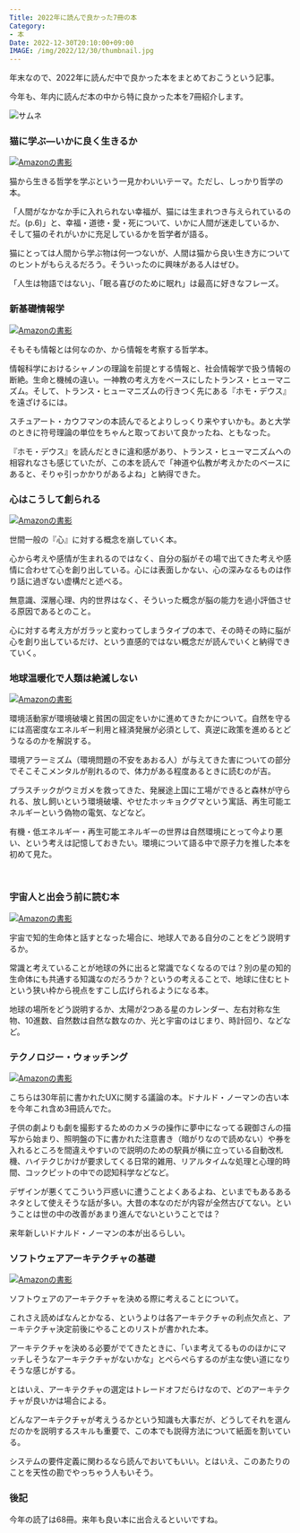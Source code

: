```yaml
---
Title: 2022年に読んで良かった7冊の本
Category:
- 本
Date: 2022-12-30T20:10:00+09:00
IMAGE: /img/2022/12/30/thumbnail.jpg
---
```



年末なので、2022年に読んだ中で良かった本をまとめておこうという記事。

今年も、年内に読んだ本の中から特に良かった本を7冊紹介します。

![サムネ](/img/2022/12/30/thumbnail.jpg)


### 猫に学ぶ―いかに良く生きるか

<a href="https://www.amazon.co.jp/%E7%8C%AB%E3%81%AB%E5%AD%A6%E3%81%B6%E2%80%95%E2%80%95%E3%81%84%E3%81%8B%E3%81%AB%E8%89%AF%E3%81%8F%E7%94%9F%E3%81%8D%E3%82%8B%E3%81%8B-%E3%82%B8%E3%83%A7%E3%83%B3%E3%83%BB%E3%82%B0%E3%83%AC%E3%82%A4/dp/462209049X?__mk_ja_JP=%E3%82%AB%E3%82%BF%E3%82%AB%E3%83%8A&keywords=%E7%8C%AB%E3%81%AB%E5%AD%A6%E3%81%B6%E2%80%95%E3%81%84%E3%81%8B%E3%81%AB%E8%89%AF%E3%81%8F%E7%94%9F%E3%81%8D%E3%82%8B%E3%81%8B&qid=1672396524&s=books&sr=1-1&linkCode=li3&tag=ab1025-22&linkId=2eaea20032aa245c5428f9f69a869abb&language=ja_JP&ref_=as_li_ss_il" target="_blank"><img src="//ws-fe.amazon-adsystem.com/widgets/q?_encoding=UTF8&ASIN=462209049X&Format=_SL250_&ID=AsinImage&MarketPlace=JP&ServiceVersion=20070822&WS=1&tag=ab1025-22&language=ja_JP" alt="Amazonの書影" ></a><img src="https://ir-jp.amazon-adsystem.com/e/ir?t=ab1025-22&language=ja_JP&l=li3&o=9&a=462209049X" width="1" height="1" alt="" style="border:none !important; margin:0px !important;" />

猫から生きる哲学を学ぶという一見かわいいテーマ。ただし、しっかり哲学の本。

「人間がなかなか手に入れられない幸福が、猫には生まれつき与えられているのだ。(p.6)」と、幸福・道徳・愛・死について、いかに人間が迷走しているか、そして猫のそれがいかに充足しているかを哲学者が語る。

猫にとっては人間から学ぶ物は何一つないが、人間は猫から良い生き方についてのヒントがもらえるだろう。そういったのに興味がある人はぜひ。

「人生は物語ではない」、「眠る喜びのために眠れ」は最高に好きなフレーズ。
 

### 新基礎情報学

<a href="https://www.amazon.co.jp/%E6%96%B0-%E5%9F%BA%E7%A4%8E%E6%83%85%E5%A0%B1%E5%AD%A6-%E8%A5%BF%E5%9E%A3%E9%80%9A-ebook/dp/B09KTJRNMB?__mk_ja_JP=%E3%82%AB%E3%82%BF%E3%82%AB%E3%83%8A&crid=2ZIKXN0O3E6GZ&keywords=%E6%96%B0%E5%9F%BA%E7%A4%8E%E6%83%85%E5%A0%B1%E5%AD%A6&qid=1672397045&s=books&sprefix=%E7%8C%AB%E3%81%AB%E5%AD%A6%E3%81%B6+%E3%81%84%E3%81%8B%E3%81%AB%E8%89%AF%E3%81%8F%E7%94%9F%E3%81%8D%E3%82%8B%E3%81%8B%2Cstripbooks%2C574&sr=1-1&linkCode=li3&tag=ab1025-22&linkId=3291e6830dca42b466433b6747c2797d&language=ja_JP&ref_=as_li_ss_il" target="_blank"><img src="//ws-fe.amazon-adsystem.com/widgets/q?_encoding=UTF8&ASIN=B09KTJRNMB&Format=_SL250_&ID=AsinImage&MarketPlace=JP&ServiceVersion=20070822&WS=1&tag=ab1025-22&language=ja_JP" alt="Amazonの書影" ></a><img src="https://ir-jp.amazon-adsystem.com/e/ir?t=ab1025-22&language=ja_JP&l=li3&o=9&a=B09KTJRNMB" width="1" height="1" alt="" style="border:none !important; margin:0px !important;" />

そもそも情報とは何なのか、から情報を考察する哲学本。

情報科学におけるシャノンの理論を前提とする情報と、社会情報学で扱う情報の断絶。生命と機械の違い。一神教の考え方をベースにしたトランス・ヒューマニズム。そして、トランス・ヒューマニズムの行きつく先にある『ホモ・デウス』を遠ざけるには。

スチュアート・カウフマンの本読んでるとよりしっくり来やすいかも。あと大学のときに符号理論の単位をちゃんと取っておいて良かったね、ともなった。

『ホモ・デウス』を読んだときに違和感があり、トランス・ヒューマニズムへの相容れなさも感じていたが、この本を読んで「神道や仏教が考えかたのベースにあると、そりゃ引っかかりがあるよね」と納得できた。


### 心はこうして創られる

<a href="https://www.amazon.co.jp/%E5%BF%83%E3%81%AF%E3%81%93%E3%81%86%E3%81%97%E3%81%A6%E5%89%B5%E3%82%89%E3%82%8C%E3%82%8B-%E3%80%8C%E5%8D%B3%E8%88%88%E3%81%99%E3%82%8B%E8%84%B3%E3%80%8D%E3%81%AE%E5%BF%83%E7%90%86%E5%AD%A6-%E8%AC%9B%E8%AB%87%E7%A4%BE%E9%81%B8%E6%9B%B8%E3%83%A1%E3%83%81%E3%82%A8-%E3%83%8B%E3%83%83%E3%82%AF%E3%83%BB%E3%83%81%E3%82%A7%E3%82%A4%E3%82%BF%E3%83%BC-ebook/dp/B0B5QNGCHM?__mk_ja_JP=%E3%82%AB%E3%82%BF%E3%82%AB%E3%83%8A&crid=2LDB2NQW2S87N&keywords=%E5%BF%83%E3%81%AF%E3%81%93%E3%81%86%E3%81%97%E3%81%A6%E5%89%B5%E3%82%89%E3%82%8C%E3%82%8B&qid=1672397115&s=books&sprefix=%E5%BF%83%E3%81%AF%E3%81%93%E3%81%86%E3%81%97%E3%81%A6%E5%89%B5%E3%82%89%E3%82%8C%E3%82%8B%2Cstripbooks%2C167&sr=1-1&linkCode=li3&tag=ab1025-22&linkId=0a3b7823c472239578d476b7dfa30541&language=ja_JP&ref_=as_li_ss_il" target="_blank"><img src="//ws-fe.amazon-adsystem.com/widgets/q?_encoding=UTF8&ASIN=B0B5QNGCHM&Format=_SL250_&ID=AsinImage&MarketPlace=JP&ServiceVersion=20070822&WS=1&tag=ab1025-22&language=ja_JP" alt="Amazonの書影" ></a><img src="https://ir-jp.amazon-adsystem.com/e/ir?t=ab1025-22&language=ja_JP&l=li3&o=9&a=B0B5QNGCHM" width="1" height="1" alt="" style="border:none !important; margin:0px !important;" />


世間一般の『心』に対する概念を崩していく本。

心から考えや感情が生まれるのではなく、自分の脳がその場で出てきた考えや感情に合わせて心を創り出している。心には表面しかない、心の深みなるものは作り話に過ぎない虚構だと述べる。

無意識、深層心理、内的世界はなく、そういった概念が脳の能力を過小評価させる原因であるとのこと。

心に対する考え方がガラッと変わってしまうタイプの本で、その時その時に脳が心を創り出しているだけ、という直感的ではない概念だが読んでいくと納得できていく。


### 地球温暖化で人類は絶滅しない

<a href="https://www.amazon.co.jp/%E5%9C%B0%E7%90%83%E6%B8%A9%E6%9A%96%E5%8C%96%E3%81%A7%E4%BA%BA%E9%A1%9E%E3%81%AF%E7%B5%B6%E6%BB%85%E3%81%97%E3%81%AA%E3%81%84-%E7%92%B0%E5%A2%83%E5%8D%B1%E6%A9%9F%E3%82%92%E8%AD%A6%E5%91%8A%E3%81%99%E3%82%8B%E4%BA%BA%E3%81%9F%E3%81%A1%E3%81%8C%E8%A6%8B%E9%81%8E%E3%81%94%E3%81%97%E3%81%A6%E3%81%84%E3%82%8B%E3%81%93%E3%81%A8-Michael-Shellenberger/dp/4759821716?__mk_ja_JP=%E3%82%AB%E3%82%BF%E3%82%AB%E3%83%8A&crid=2BQR1LZ2ZDZYJ&keywords=%E5%9C%B0%E7%90%83%E6%B8%A9%E6%9A%96%E5%8C%96%E3%81%A7%E4%BA%BA%E9%A1%9E%E3%81%AF%E7%B5%B6%E6%BB%85%E3%81%97%E3%81%AA%E3%81%84&qid=1672397281&s=books&sprefix=%E5%9C%B0%E7%90%83%E6%B8%A9%E6%9A%96%E5%8C%96%E3%81%A7%E4%BA%BA%E9%A1%9E%E3%81%AF%E7%B5%B6%E6%BB%85%E3%81%97%E3%81%AA%E3%81%84%2Cstripbooks%2C182&sr=1-1&linkCode=li3&tag=ab1025-22&linkId=50ff8138f88201aa3d51957b62f2da86&language=ja_JP&ref_=as_li_ss_il" target="_blank"><img src="//ws-fe.amazon-adsystem.com/widgets/q?_encoding=UTF8&ASIN=4759821716&Format=_SL250_&ID=AsinImage&MarketPlace=JP&ServiceVersion=20070822&WS=1&tag=ab1025-22&language=ja_JP" alt="Amazonの書影" ></a><img src="https://ir-jp.amazon-adsystem.com/e/ir?t=ab1025-22&language=ja_JP&l=li3&o=9&a=4759821716" width="1" height="1" alt="" style="border:none !important; margin:0px !important;" />

環境活動家が環境破壊と貧困の固定をいかに進めてきたかについて。自然を守るには高密度なエネルギー利用と経済発展が必須として、真逆に政策を進めるとどうなるのかを解説する。

環境アラーミズム（環境問題の不安をあおる人）が与えてきた害についての部分でそこそこメンタルが削れるので、体力がある程度あるときに読むのが吉。

プラスチックがウミガメを救ってきた、発展途上国に工場ができると森林が守られる、放し飼いという環境破壊、やせたホッキョクグマという寓話、再生可能エネルギーという偽物の電気、などなど。

有機・低エネルギー・再生可能エネルギーの世界は自然環境にとって今より悪い、という考えは記憶しておきたい。環境について語る中で原子力を推した本を初めて見た。

 

### 宇宙人と出会う前に読む本

<a href="https://www.amazon.co.jp/%E5%AE%87%E5%AE%99%E4%BA%BA%E3%81%A8%E5%87%BA%E4%BC%9A%E3%81%86%E5%89%8D%E3%81%AB%E8%AA%AD%E3%82%80%E6%9C%AC-%E5%85%A8%E5%AE%87%E5%AE%99%E3%81%A7%E5%85%B1%E9%80%9A%E3%81%AE%E6%95%99%E9%A4%8A%E3%82%92%E8%BA%AB%E3%81%AB%E3%81%A4%E3%81%91%E3%82%88%E3%81%86-%E3%83%96%E3%83%AB%E3%83%BC%E3%83%90%E3%83%83%E3%82%AF%E3%82%B9-%E9%AB%98%E6%B0%B4-%E8%A3%95%E4%B8%80/dp/4065243114?__mk_ja_JP=%E3%82%AB%E3%82%BF%E3%82%AB%E3%83%8A&crid=1IFY72VZ17JQZ&keywords=%E5%AE%87%E5%AE%99%E4%BA%BA%E3%81%A8%E5%87%BA%E4%BC%9A%E3%81%86%E5%89%8D%E3%81%AB%E8%AA%AD%E3%82%80%E6%9C%AC&qid=1672397261&s=books&sprefix=%E5%AE%87%E5%AE%99%E4%BA%BA%E3%81%A8%E5%87%BA%E4%BC%9A%E3%81%86%E5%89%8D%E3%81%AB%E8%AA%AD%E3%82%80%E6%9C%AC%2Cstripbooks%2C165&sr=1-1&linkCode=li3&tag=ab1025-22&linkId=5b78e8e0e77d142717227b5d2f2d6be5&language=ja_JP&ref_=as_li_ss_il" target="_blank"><img src="//ws-fe.amazon-adsystem.com/widgets/q?_encoding=UTF8&ASIN=4065243114&Format=_SL250_&ID=AsinImage&MarketPlace=JP&ServiceVersion=20070822&WS=1&tag=ab1025-22&language=ja_JP" alt="Amazonの書影" ></a><img src="https://ir-jp.amazon-adsystem.com/e/ir?t=ab1025-22&language=ja_JP&l=li3&o=9&a=4065243114" width="1" height="1" alt="" style="border:none !important; margin:0px !important;" />

宇宙で知的生命体と話すとなった場合に、地球人である自分のことをどう説明するか。

常識と考えていることが地球の外に出ると常識でなくなるのでは？別の星の知的生命体にも共通する知識なのだろうか？というの考えることで、地球に住むヒトという狭い枠から視点をすこし広げられるようになる本。

地球の場所をどう説明するか、太陽が2つある星のカレンダー、左右対称な生物、10進数、自然数は自然な数なのか、光と宇宙のはじまり、時計回り、などなど。


### テクノロジー・ウォッチング

<a href="https://www.amazon.co.jp/%E3%83%86%E3%82%AF%E3%83%8E%E3%83%AD%E3%82%B8%E3%83%BC%E3%83%BB%E3%82%A6%E3%82%A9%E3%83%83%E3%83%81%E3%83%B3%E3%82%B0%E2%80%95%E3%83%8F%E3%82%A4%E3%83%86%E3%82%AF%E7%A4%BE%E4%BC%9A%E3%82%92%E3%83%95%E3%82%A3%E3%83%BC%E3%83%AB%E3%83%89%E3%83%AF%E3%83%BC%E3%82%AF%E3%81%99%E3%82%8B-%E6%96%B0%E6%9B%9C%E7%A4%BE%E8%AA%8D%E7%9F%A5%E7%A7%91%E5%AD%A6%E9%81%B8%E6%9B%B8-D-%E3%83%8E%E3%83%BC%E3%83%9E%E3%83%B3/dp/478850460X?__mk_ja_JP=%E3%82%AB%E3%82%BF%E3%82%AB%E3%83%8A&crid=3CWSTTONISZPK&keywords=%E3%83%86%E3%82%AF%E3%83%8E%E3%83%AD%E3%82%B8%E3%83%BC%E3%83%BB%E3%82%A6%E3%82%A9%E3%83%83%E3%83%81%E3%83%B3%E3%82%B0&qid=1672397247&s=books&sprefix=%E3%83%86%E3%82%AF%E3%83%8E%E3%83%AD%E3%82%B8%E3%83%BC+%E3%82%A6%E3%82%A9%E3%83%83%E3%83%81%E3%83%B3%E3%82%B0%2Cstripbooks%2C163&sr=1-1&linkCode=li3&tag=ab1025-22&linkId=6c1f8806c428c65bc267233af4da7dec&language=ja_JP&ref_=as_li_ss_il" target="_blank"><img src="//ws-fe.amazon-adsystem.com/widgets/q?_encoding=UTF8&ASIN=478850460X&Format=_SL250_&ID=AsinImage&MarketPlace=JP&ServiceVersion=20070822&WS=1&tag=ab1025-22&language=ja_JP" alt="Amazonの書影" ></a><img src="https://ir-jp.amazon-adsystem.com/e/ir?t=ab1025-22&language=ja_JP&l=li3&o=9&a=478850460X" width="1" height="1" alt="" style="border:none !important; margin:0px !important;" />

こちらは30年前に書かれたUXに関する議論の本。ドナルド・ノーマンの古い本を今年これ含め3冊読んでた。

子供の劇よりも劇を撮影するためのカメラの操作に夢中になってる親御さんの描写から始まり、照明盤の下に書かれた注意書き（暗がりなので読めない）や券を入れるところを間違えやすいので説明のための駅員が横に立っている自動改札機、ハイテクじかけが要求してくる日常的雑用、リアルタイムな処理と心理的時間、コックピットの中での認知科学などなど。

デザインが悪くてこういう戸惑いに遭うことよくあるよね、といまでもあるあるネタとして使えそうな話が多い。大昔の本なのだが内容が全然古びてない。ということは世の中の改善があまり進んでないということでは？

来年新しいドナルド・ノーマンの本が出るらしい。
 

### ソフトウェアアーキテクチャの基礎

<a href="https://www.amazon.co.jp/%E3%82%BD%E3%83%95%E3%83%88%E3%82%A6%E3%82%A7%E3%82%A2%E3%82%A2%E3%83%BC%E3%82%AD%E3%83%86%E3%82%AF%E3%83%81%E3%83%A3%E3%81%AE%E5%9F%BA%E7%A4%8E-%E2%80%95%E3%82%A8%E3%83%B3%E3%82%B8%E3%83%8B%E3%82%A2%E3%83%AA%E3%83%B3%E3%82%B0%E3%81%AB%E5%9F%BA%E3%81%A5%E3%81%8F%E4%BD%93%E7%B3%BB%E7%9A%84%E3%82%A2%E3%83%97%E3%83%AD%E3%83%BC%E3%83%81-Mark-Richards/dp/4873119820?__mk_ja_JP=%E3%82%AB%E3%82%BF%E3%82%AB%E3%83%8A&crid=23UVW66O6OKSP&keywords=%E3%82%BD%E3%83%95%E3%83%88%E3%82%A6%E3%82%A7%E3%82%A2%E3%82%A2%E3%83%BC%E3%82%AD%E3%83%86%E3%82%AF%E3%83%81%E3%83%A3%E3%81%AE%E5%9F%BA%E7%A4%8E&qid=1672397226&s=books&sprefix=%E3%82%BD%E3%83%95%E3%83%88%E3%82%A6%E3%82%A7%E3%82%A2%E3%82%A2%E3%83%BC%E3%82%AD%E3%83%86%E3%82%AF%E3%83%81%E3%83%A3%E3%81%AE%E5%9F%BA%E7%A4%8E%2Cstripbooks%2C165&sr=1-1&linkCode=li3&tag=ab1025-22&linkId=d3ab5eabf2e4e6a7983bfc5702cb82f9&language=ja_JP&ref_=as_li_ss_il" target="_blank"><img src="//ws-fe.amazon-adsystem.com/widgets/q?_encoding=UTF8&ASIN=4873119820&Format=_SL250_&ID=AsinImage&MarketPlace=JP&ServiceVersion=20070822&WS=1&tag=ab1025-22&language=ja_JP" alt="Amazonの書影" ></a><img src="https://ir-jp.amazon-adsystem.com/e/ir?t=ab1025-22&language=ja_JP&l=li3&o=9&a=4873119820" width="1" height="1" alt="" style="border:none !important; margin:0px !important;" />

ソフトウェアのアーキテクチャを決める際に考えることについて。

これさえ読めばなんとかなる、というよりは各アーキテクチャの利点欠点と、アーキテクチャ決定前後にやることのリストが書かれた本。

アーキテクチャを決める必要がでてきたときに、「いま考えてるもののほかにマッチしそうなアーキテクチャがないかな」とぺらぺらするのが主な使い道になりそうな感じがする。

とはいえ、アーキテクチャの選定はトレードオフだらけなので、どのアーキテクチャが良いかは場合による。

どんなアーキテクチャが考えうるかという知識も大事だが、どうしてそれを選んだのかを説明するスキルも重要で、この本でも説得方法について紙面を割いている。

システムの要件定義に関わるなら読んでおいてもいい。とはいえ、このあたりのことを天性の勘でやっちゃう人もいそう。

### 後記

今年の読了は68冊。来年も良い本に出合えるといいですね。

 